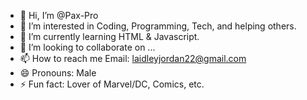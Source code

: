 - 👋 Hi, I’m @Pax-Pro
- 👀 I’m interested in Coding, Programming, Tech, and helping others.
- 🌱 I’m currently learning HTML & Javascript.
- 💞️ I’m looking to collaborate on ...
- 📫 How to reach me Email: laidleyjordan22@gmail.com
- 😄 Pronouns: Male
- ⚡ Fun fact: Lover of Marvel/DC, Comics, etc.

<!---
Pax-Pro/Pax-Pro is a ✨ special ✨ repository because its `README.md` (this file) appears on your GitHub profile.
You can click the Preview link to take a look at your changes.
--->
